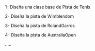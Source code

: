 1- Diseña una clase base de Pista de Tenis

2- Diseña la pista de Wimblendom

3- Diseña la pista de RolandGarros

4- Diseña la pista de AustraliaOpen

.....